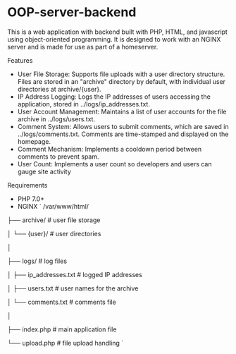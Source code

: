 # OOP-server-backend
This is a web application with backend built with PHP, HTML, and javascript using object-oriented programming. It is designed to work with an NGINX server and is made for use as part of a homeserver.


Features

- User File Storage: Supports file uploads with a user directory structure. Files are stored in an "archive" directory by default, with individual user directories at archive/{user}.
- IP Address Logging: Logs the IP addresses of users accessing the application, stored in ../logs/ip_addresses.txt.
- User Account Management: Maintains a list of user accounts for the file archive in ../logs/users.txt.
- Comment System: Allows users to submit comments, which are saved in ../logs/comments.txt. Comments are time-stamped and displayed on the homepage.
- Comment Mechanism: Implements a cooldown period between comments to prevent spam.
- User Count: Implements a user count so developers and users can gauge site activity


Requirements
- PHP 7.0+
- NGINX
`
/var/www/html/

├── archive/                # user file storage

│   └── {user}/             # user directories

│

├── logs/                   # log files

│   ├── ip_addresses.txt    # logged IP addresses 

│   ├── users.txt           # user names for the archive

│   └── comments.txt        # comments file

│

├── index.php               # main application file

└── upload.php              # file upload handling
`
